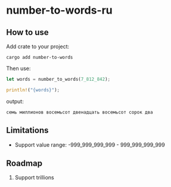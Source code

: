 # number-to-words-ru

## How to use

Add crate to your project:

```shell
cargo add number-to-words
```

Then use:

```rust
let words = number_to_words(7_812_842);

println!("{words}");
```

output:

```
семь миллионов восемьсот двенадцать восемьсот сорок два
```

## Limitations

- Support value range: -999_999_999_999 - 999_999_999_999

## Roadmap

1. Support trillions
